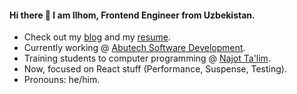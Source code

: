 #### Hi there 👋 I am Ilhom, Frontend Engineer from Uzbekistan.

- Check out my [blog](https://t.me/inspired_engineer) and my [resume](https://docs.google.com/document/d/1hwDKQHfXI7y-B0HFGTy4wdEVSkLL79KOkQGo0Am5pBs/edit?usp=sharing).
- Currently working @ [Abutech Software Development](https://abutech.uz/).
- Training students to computer programming @ [Najot Ta'lim](https://najottalim.uz/).
- Now, focused on React stuff (Performance, Suspense, Testing). 
- Pronouns: he/him.
	
